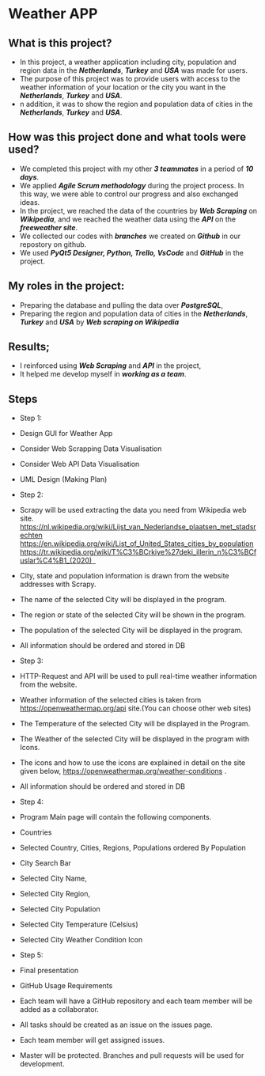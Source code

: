 # Weather APP

## What is this project?

- In this project, a weather application including city, population and region data in the ***Netherlands***, ***Turkey*** and ***USA*** was made for users.
- The purpose of this project was to provide users with access to the weather information of your location or the city you want in the ***Netherlands***, ***Turkey*** and ***USA***.
- n addition, it was to show the region and population data of cities in the ***Netherlands***, ***Turkey*** and ***USA***.

## How was this project done and what tools were used?

- We completed this project with my other ***3 teammates*** in a period of ***10 days***.
- We applied ***Agile Scrum methodology*** during the project process. In this way, we were able to control our progress and also exchanged ideas.
- In the project, we reached the data of the countries by ***Web Scraping*** on ***Wikipedia***, and we reached the weather data using the ***API*** on the ***freeweather site***.
- We collected our codes with ***branches*** we created on ***Github*** in our repostory on github.
- We used ***PyQt5 Designer, Python, Trello, VsCode*** and ***GitHub*** in the project.

## My roles in the project:
- Preparing the database and pulling the data over ***PostgreSQL***,
- Preparing the region and population data of cities in the ***Netherlands***, ***Turkey*** and ***USA*** by ***Web scraping on Wikipedia***

## Results;
* I reinforced using ***Web Scraping*** and ***API*** in the project,
* It helped me develop myself in ***working as a team***.



## Steps


* Step 1:
* Design GUI for Weather App
* Consider Web Scrapping Data Visualisation
* Consider Web API Data Visualisation
* UML Design (Making Plan)


* Step 2:
* Scrapy will be used extracting the data you need from Wikipedia web site.  
https://nl.wikipedia.org/wiki/Lijst_van_Nederlandse_plaatsen_met_stadsrechten
https://en.wikipedia.org/wiki/List_of_United_States_cities_by_population https://tr.wikipedia.org/wiki/T%C3%BCrkiye%27deki_illerin_n%C3%BCfuslar%C4%B1_(2020)  
* City, state and population information is drawn from the website addresses with Scrapy.
* The name of the selected City will be displayed in the program.
* The region or state of the selected City will be shown in the program.
* The population of the selected City will be displayed in the program.
* All information should be ordered and stored in DB   


* Step 3:

* HTTP-Request and API will be used to pull real-time weather information from the website.
* Weather information of the selected cities is taken from https://openweathermap.org/api site.(You can choose other web sites)
* The Temperature of the selected City will be displayed in the Program.
* The Weather of the selected City will be displayed in the program with Icons.
* The icons and how to use the icons are explained in detail on the site given below,
https://openweathermap.org/weather-conditions .
* All information should be ordered and stored in DB

* Step 4:
* Program Main page will contain the following components.
* Countries
* Selected Country, Cities, Regions, Populations ordered By Population
* City Search Bar
* Selected City Name,
* Selected City Region,
* Selected City Population
* Selected City Temperature (Celsius)
* Selected City Weather Condition Icon  


* Step 5:
* Final presentation 

* GitHub Usage Requirements
* Each team will have a GitHub repository and each team member will be added as a collaborator. 
* All tasks should be created as an issue on the issues page.  
* Each team member will get assigned issues.  
* Master will be protected. Branches and pull requests will be used for development.
